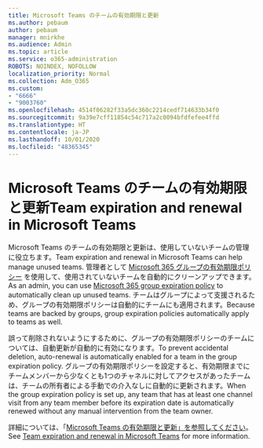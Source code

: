 ```yaml
---
title: Microsoft Teams のチームの有効期限と更新
ms.author: pebaum
author: pebaum
manager: mnirkhe
ms.audience: Admin
ms.topic: article
ms.service: o365-administration
ROBOTS: NOINDEX, NOFOLLOW
localization_priority: Normal
ms.collection: Adm_O365
ms.custom:
- "6666"
- "9003760"
ms.openlocfilehash: 4514f06282f33a5dc360c2214cedf714633b34f0
ms.sourcegitcommit: 9a39e7cff11854c54c717a2c0094bfdfefee4ffd
ms.translationtype: HT
ms.contentlocale: ja-JP
ms.lasthandoff: 10/01/2020
ms.locfileid: "48365345"
---
```

# <a name="team-expiration-and-renewal-in-microsoft-teams"></a><span data-ttu-id="2fd39-102">Microsoft Teams のチームの有効期限と更新</span><span class="sxs-lookup"><span data-stu-id="2fd39-102">Team expiration and renewal in Microsoft Teams</span></span>

<span data-ttu-id="2fd39-103">Microsoft Teams のチームの有効期限と更新は、使用していないチームの管理に役立ちます。</span><span class="sxs-lookup"><span data-stu-id="2fd39-103">Team expiration and renewal in Microsoft Teams can help manage unused teams.</span></span> <span data-ttu-id="2fd39-104">管理者として  [Microsoft 365 グループの有効期限ポリシー](https://docs.microsoft.com/microsoft-365/admin/create-groups/office-365-groups-expiration-policy)  を使用して、使用されていないチームを自動的にクリーンアップできます。</span><span class="sxs-lookup"><span data-stu-id="2fd39-104">As an admin, you can use  [Microsoft 365 group expiration policy](https://docs.microsoft.com/microsoft-365/admin/create-groups/office-365-groups-expiration-policy)  to automatically clean up unused teams.</span></span> <span data-ttu-id="2fd39-105">チームはグループによって支援されるため、グループの有効期限ポリシーは自動的にチームにも適用されます。</span><span class="sxs-lookup"><span data-stu-id="2fd39-105">Because teams are backed by groups, group expiration policies automatically apply to teams as well.</span></span>

<span data-ttu-id="2fd39-106">誤って削除されないようにするために、グループの有効期限ポリシーのチームについては、自動更新が自動的に有効になります。</span><span class="sxs-lookup"><span data-stu-id="2fd39-106">To prevent accidental deletion, auto-renewal is automatically enabled for a team in the group expiration policy.</span></span> <span data-ttu-id="2fd39-107">グループの有効期限ポリシーを設定すると、有効期限までにチームメンバーから少なくとも1つのチャネルに対してアクセスがあったチームは、チームの所有者による手動での介入なしに自動的に更新されます。</span><span class="sxs-lookup"><span data-stu-id="2fd39-107">When the group expiration policy is set up, any team that has at least one channel visit from any team member before its expiration date is automatically renewed without any manual intervention from the team owner.</span></span>  

<span data-ttu-id="2fd39-108">詳細については、「[Microsoft Teams の有効期限と更新」を参照してください](https://docs.microsoft.com/microsoftteams/team-expiration-renewal)。</span><span class="sxs-lookup"><span data-stu-id="2fd39-108">See  [Team expiration and renewal in Microsoft Teams](https://docs.microsoft.com/microsoftteams/team-expiration-renewal)  for more information.</span></span>
